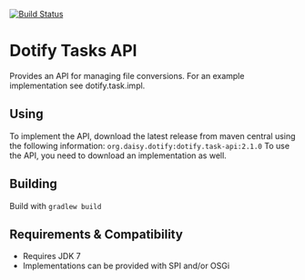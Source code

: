 [![Build Status](https://travis-ci.org/brailleapps/dotify.task-api.svg?branch=master)](https://travis-ci.org/brailleapps/dotify.task-api)

# Dotify Tasks API #
Provides an API for managing file conversions. For an example implementation see dotify.task.impl.

## Using ##
To implement the API, download the latest release from maven central using the following information: `org.daisy.dotify:dotify.task-api:2.1.0`
To use the API, you need to download an implementation as well.

## Building ##
Build with `gradlew build`

## Requirements & Compatibility ##
- Requires JDK 7
- Implementations can be provided with SPI and/or OSGi